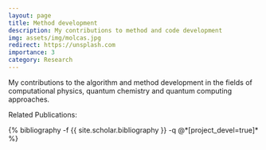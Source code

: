 ```yaml
---
layout: page
title: Method development
description: My contributions to method and code development
img: assets/img/molcas.jpg
redirect: https://unsplash.com
importance: 3
category: Research
---
```


My contributions to the algorithm and method development in the fields of computational physics, quantum chemistry and quantum computing approaches. 


Related Publications: 
<div class="publications">
    {% bibliography -f {{ site.scholar.bibliography }} -q @*[project_devel=true]* %}
</div>

